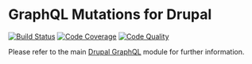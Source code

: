# GraphQL Mutations for Drupal

[![Build Status](https://img.shields.io/travis/drupal-graphql/graphql-mutation.svg)](https://travis-ci.org/drupal-graphql/graphql-mutation)
[![Code Coverage](https://img.shields.io/codecov/c/github/drupal-graphql/graphql-mutation.svg)](https://codecov.io/gh/drupal-graphql/graphql-mutation)
[![Code Quality](https://img.shields.io/scrutinizer/g/drupal-graphql/graphql-mutation.svg)](https://scrutinizer-ci.com/g/drupal-graphql/graphql-mutation/?branch=8.x-1.x)

Please refer to the main [Drupal GraphQL] module for further information.

[Drupal GraphQL]: https://github.com/drupal-graphql/graphql
